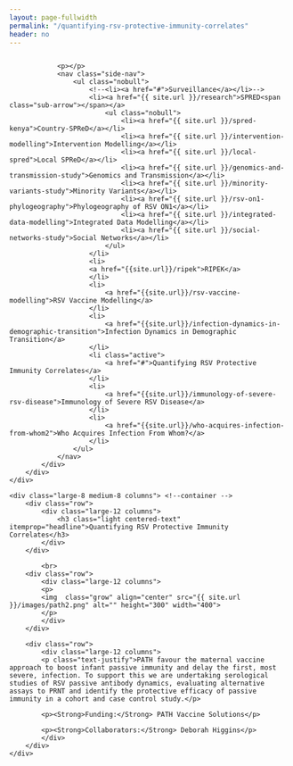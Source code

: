 ```yaml
---
layout: page-fullwidth
permalink: "/quantifying-rsv-protective-immunity-correlates"
header: no
---
```


<!-- 1 -->

<section role="main" class="scroll-container">
<div class="row">
	<div class="large-4 medium-4 columns"> <!--side nav -->
		<div class="hide-for-small">
			<div class="sidebar">
			
				<p></p>
				<nav class="side-nav">
					<ul class="nobull">
						<!--<li><a href="#">Surveillance</a></li>-->
						<li><a href="{{ site.url }}/research">SPRED<span class="sub-arrow"></span></a>
							<ul class="nobull">
								<li><a href="{{ site.url }}/spred-kenya">Country-SPReD</a></li>
      							<li><a href="{{ site.url }}/intervention-modelling">Intervention Modelling</a></li>
     							<li><a href="{{ site.url }}/local-spred">Local SPReD</a></li>
      							<li><a href="{{ site.url }}/genomics-and-transmission-study">Genomics and Transmission</a></li>
      							<li><a href="{{ site.url }}/minority-variants-study">Minority Variants</a></li>
      							<li><a href="{{ site.url }}/rsv-on1-phylogeography">Phylogeography of RSV ON1</a></li>
      							<li><a href="{{ site.url }}/integrated-data-modelling">Integrated Data Modelling</a></li>
      							<li><a href="{{ site.url }}/social-networks-study">Social Networks</a></li>
							</ul>
						</li>
						<li>
						<a href="{{site.url}}/ripek">RIPEK</a>
						</li>
						<li>
    						<a href="{{site.url}}/rsv-vaccine-modelling">RSV Vaccine Modelling</a>
  						</li>
  						<li>
    						<a href="{{site.url}}/infection-dynamics-in-demographic-transition">Infection Dynamics in Demographic Transition</a>
  						</li>
  						<li class="active">
    						<a href="#">Quantifying RSV Protective Immunity Correlates</a>
  						</li>
  						<li>
    						<a href="{{site.url}}/immunology-of-severe-rsv-disease">Immunology of Severe RSV Disease</a>
  						</li>
  						<li>
    						<a href="{{site.url}}/who-acquires-infection-from-whom2">Who Acquires Infection From Whom?</a>
  						</li>
					</ul>
				</nav>
			</div>
		</div>
	</div>

	<div class="large-8 medium-8 columns"> <!--container -->
		<div class="row">
			<div class="large-12 columns">
				<h3 class="light centered-text" itemprop="headline">Quantifying RSV Protective Immunity Correlates</h3>
			</div>
		</div>
		
			<br>
		<div class="row">
			<div class="large-12 columns">
			<p>
			<img  class="grow" align="center" src="{{ site.url }}/images/path2.png" alt="" height="300" width="400">
			</p>
			</div>
		</div>
		
		<div class="row">
			<div class="large-12 columns">	
			<p class="text-justify">PATH favour the maternal vaccine approach to boost infant passive immunity and delay the first, most severe, infection. To support this we are undertaking serological studies of RSV passive antibody dynamics, evaluating alternative assays to PRNT and identify the protective efficacy of passive immunity in a cohort and case control study.</p>
			
			<p><Strong>Funding:</Strong> PATH Vaccine Solutions</p>

			<p><Strong>Collaborators:</Strong> Deborah Higgins</p>
			</div>
		</div>
	</div>
  
</div>
</section>

